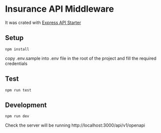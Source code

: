 # Insurance API Middleware

It was crated with [Express API Starter](https://github.com/w3cj/express-api-starter)

## Setup

```
npm install
```

copy .env.sample into .env file in the root of the project and fill the required credentials

## Test

```
npm run test
```

## Development

```
npm run dev
```

Check the server will be running http://localhost:3000/api/v1/openapi